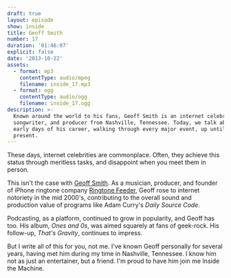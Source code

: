 ```yaml
---
draft: true
layout: episode
show: inside
title: Geoff Smith
number: 17
duration: '01:46:07'
explicit: false
date: '2013-10-22'
assets:
  - format: mp3
    contentType: audio/mpeg
    filename: inside_17.mp3
  - format: ogg
    contentType: audio/ogg
    filename: inside_17.ogg
description: >-
  Known around the world to his fans, Geoff Smith is an internet celebrity,
  songwriter, and producer from Nashville, Tennessee. Today, we talk about the
  early days of his career, walking through every major event, up until the
  present.
---
```

These days, internet celebrities are commonplace. Often, they achieve this status through meritless tasks, and disappoint when you meet them in person.

This isn't the case with [Geoff Smith](http://thegeoffsmith.com). As a musician, producer, and founder of iPhone ringtone company [Ringtone Feeder](http://ringtonefeeder.com), Geoff rose to internet notoriety in the mid 2000's, contributing to the overall sound and production value of programs like Adam Curry's _Daily Source Code_.

Podcasting, as a platform, continued to grow in popularity, and Geoff has too. His album, _Ones and 0s_, was aimed squarely at fans of geek-rock. His follow-up, _That's Gravity_, continues to impress.

But I write all of this for you, not me. I've known Geoff personally for several years, having met him during my time in Nashville, Tennessee. I know him not as just an entertainer, but a friend. I'm proud to have him join me Inside the Machine.